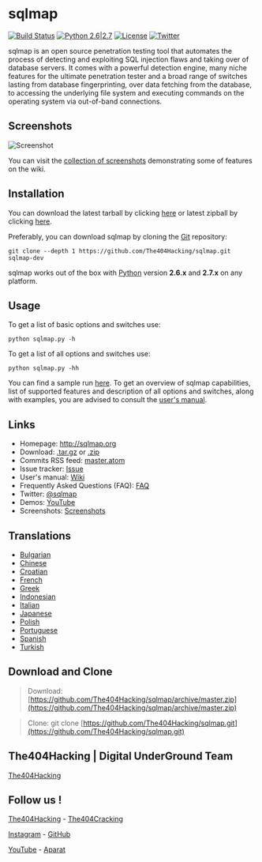 # sqlmap

[![Build Status](https://api.travis-ci.org/sqlmapproject/sqlmap.svg?branch=master)](https://api.travis-ci.org/sqlmapproject/sqlmap) [![Python 2.6|2.7](https://img.shields.io/badge/python-2.6|2.7-yellow.svg)](https://www.python.org/) [![License](https://img.shields.io/badge/license-GPLv2-red.svg)](https://raw.githubusercontent.com/sqlmapproject/sqlmap/master/doc/COPYING) [![Twitter](https://img.shields.io/badge/twitter-@sqlmap-blue.svg)](https://twitter.com/sqlmap)

sqlmap is an open source penetration testing tool that automates the process of detecting and exploiting SQL injection flaws and taking over of database servers. It comes with a powerful detection engine, many niche features for the ultimate penetration tester and a broad range of switches lasting from database fingerprinting, over data fetching from the database, to accessing the underlying file system and executing commands on the operating system via out-of-band connections.

Screenshots
----

![Screenshot](https://raw.github.com/wiki/sqlmapproject/sqlmap/images/sqlmap_screenshot.png)

You can visit the [collection of screenshots](https://github.com/sqlmapproject/sqlmap/wiki/Screenshots) demonstrating some of features on the wiki.

Installation
----

You can download the latest tarball by clicking [here](https://github.com/The404Hacking/sqlmap/tarball/master) or latest zipball by clicking  [here](https://github.com/The404Hacking/sqlmap/zipball/master).

Preferably, you can download sqlmap by cloning the [Git](https://github.com/The404Hacking/sqlmap) repository:

    git clone --depth 1 https://github.com/The404Hacking/sqlmap.git sqlmap-dev

sqlmap works out of the box with [Python](http://www.python.org/download/) version **2.6.x** and **2.7.x** on any platform.

Usage
----

To get a list of basic options and switches use:

    python sqlmap.py -h

To get a list of all options and switches use:

    python sqlmap.py -hh

You can find a sample run [here](https://asciinema.org/a/46601).
To get an overview of sqlmap capabilities, list of supported features and description of all options and switches, along with examples, you are advised to consult the [user's manual](https://github.com/sqlmapproject/sqlmap/wiki/Usage).

Links
----

* Homepage: http://sqlmap.org
* Download: [.tar.gz](https://github.com/The404Hacking/sqlmap/tarball/master) or [.zip](https://github.com/The404Hacking/sqlmap/zipball/master)
* Commits RSS feed: [master.atom](https://github.com/The404Hacking/sqlmap/commits/master.atom)
* Issue tracker: [Issue](https://github.com/sqlmapproject/sqlmap/issues)
* User's manual: [Wiki](https://github.com/sqlmapproject/sqlmap/wiki)
* Frequently Asked Questions (FAQ): [FAQ](https://github.com/sqlmapproject/sqlmap/wiki/FAQ)
* Twitter: [@sqlmap](https://twitter.com/sqlmap)
* Demos: [YouTube](http://www.youtube.com/user/inquisb/videos)
* Screenshots: [Screenshots](https://github.com/sqlmapproject/sqlmap/wiki/Screenshots)

Translations
----

* [Bulgarian](https://github.com/The404Hacking/sqlmap/blob/master/doc/translations/README-bg-BG.md)
* [Chinese](https://github.com/The404Hacking/sqlmap/blob/master/doc/translations/README-zh-CN.md)
* [Croatian](https://github.com/The404Hacking/sqlmap/blob/master/doc/translations/README-hr-HR.md)
* [French](https://github.com/The404Hacking/sqlmap/blob/master/doc/translations/README-fr-FR.md)
* [Greek](https://github.com/The404Hacking/sqlmap/blob/master/doc/translations/README-gr-GR.md)
* [Indonesian](https://github.com/The404Hacking/sqlmap/blob/master/doc/translations/README-id-ID.md)
* [Italian](https://github.com/The404Hacking/sqlmap/blob/master/doc/translations/README-it-IT.md)
* [Japanese](https://github.com/The404Hacking/sqlmap/blob/master/doc/translations/README-ja-JP.md)
* [Polish](https://github.com/The404Hacking/sqlmap/blob/master/doc/translations/README-pl-PL.md)
* [Portuguese](https://github.com/The404Hacking/sqlmap/blob/master/doc/translations/README-pt-BR.md)
* [Spanish](https://github.com/The404Hacking/sqlmap/blob/master/doc/translations/README-es-MX.md)
* [Turkish](https://github.com/The404Hacking/sqlmap/blob/master/doc/translations/README-tr-TR.md)

## Download and Clone
> Download: [https://github.com/The404Hacking/sqlmap/archive/master.zip](https://github.com/The404Hacking/sqlmap/archive/master.zip)

> Clone: git clone [https://github.com/The404Hacking/sqlmap.git](https://github.com/The404Hacking/sqlmap.git)

## The404Hacking | Digital UnderGround Team
[The404Hacking](https://T.me/The404Hacking)

## Follow us !
[The404Hacking](https://T.me/The404Hacking) - [The404Cracking](https://T.me/The404Cracking)

[Instagram](https://instagram.com/The404Hacking) - [GitHub](https://github.com/The404Hacking)

[YouTube](http://yon.ir/youtube404) - [Aparat](http://www.aparat.com/The404Hacking)
